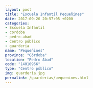 ```yaml
---
layout: post
title: "Escuela Infantil Pequeñines"
date: 2017-09-20 20:57:05 +0200
categories:
- Escuela Infantil
- cordoba
- pedro-abad
- Centro público
- guarderia
name: "Pequeñines"
province: "Córdoba"
location: "Pedro Abad"
code: "14010956"
type: "Centro público"
img: guarderia.jpg
permalink: /guarderias/pequenines.html
---
```

